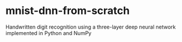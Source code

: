 # mnist-dnn-from-scratch
Handwritten digit recognition using a three-layer deep neural network implemented in Python and NumPy
